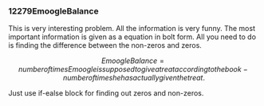 ### 12279EmoogleBalance
This is very interesting problem. All the information is very funny. The most important information is given as a equation in bolt form. All you need to do is finding the difference between the non-zeros and zeros.
```math
Emoogle Balance = number of times Emoogle is supposed to give a treat
according to the book - number of times he has actually given the treat.
```
Just use if-ealse block for finding out zeros and non-zeros.
